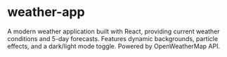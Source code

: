 # weather-app
A modern weather application built with React, providing current weather conditions and 5-day forecasts. Features dynamic backgrounds, particle effects, and a dark/light mode toggle. Powered by OpenWeatherMap API.
